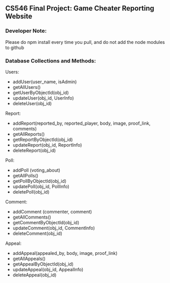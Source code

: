 
## CS546 Final Project: Game Cheater Reporting Website ##

### Developer Note:
Please do npm install every time you pull, and do not add the node modules to github


### Database Collections and Methods:

Users:
- addUser(user_name, isAdmin)
- getAllUsers()
- getUserByObjectId(obj_id)
- updateUser(obj_id, UserInfo)
- deleteUser(obj_id)

Report:
- addReport(reported_by, reported_player, body, image, proof_link, comments)
- getAllReports()
- getReportByObjectId(obj_id)
- updateReport(obj_id, ReportInfo)
- deleteReport(obj_id)

Poll:
- addPoll (voting_about)    
- getAllPolls()
- getPollByObjectId(obj_id)
- updatePoll(obj_id, PollInfo)
- deletePoll(obj_id)

Comment:
- addComment (commenter, comment)
- getAllComments()
- getCommentByObjectId(obj_id)
- updateComment(obj_id, CommentInfo)
- deleteComment(obj_id)

Appeal:
- addAppeal(appealed_by, body, image, proof_link)
- getAllAppeals()
- getAppealByObjectId(obj_id)
- updateAppeal(obj_id, AppealInfo)
- deleteAppeal(obj_id)   